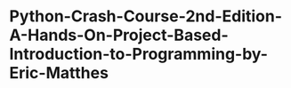 # Python-Crash-Course-2nd-Edition-A-Hands-On-Project-Based-Introduction-to-Programming-by-Eric-Matthes
